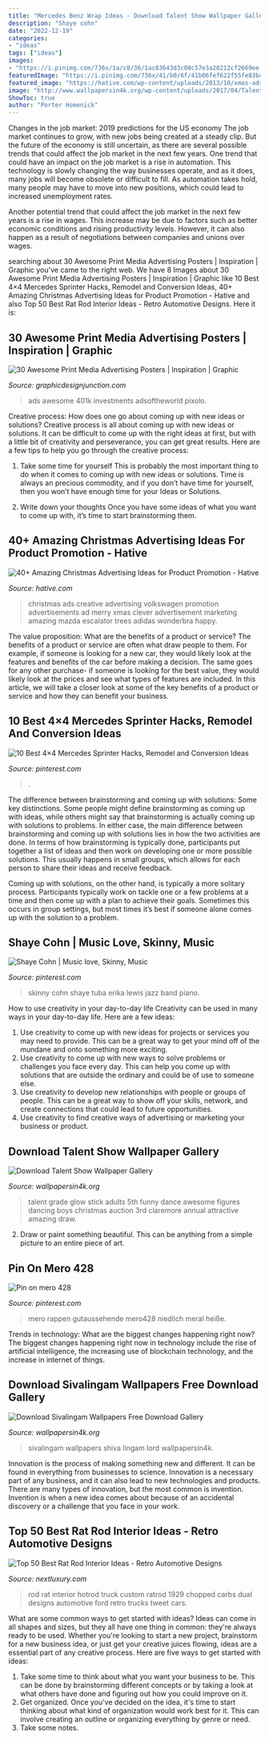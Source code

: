 ```yaml
---
title: "Mercedes Benz Wrap Ideas - Download Talent Show Wallpaper Gallery"
description: "Shaye cohn"
date: "2022-12-19"
categories:
- "ideas"
tags: ["ideas"]
images:
- "https://i.pinimg.com/736x/1a/c8/36/1ac83643d3c00c57e3a20212cf2669ee.jpg"
featuredImage: "https://i.pinimg.com/736x/41/b0/6f/41b06fef622f55fe83bcd6074a09d95b--music-love-skinny.jpg"
featured_image: "https://hative.com/wp-content/uploads/2013/10/xmas-ads/volkswagen-christmas-ads-13.jpg"
image: "http://www.wallpapersin4k.org/wp-content/uploads/2017/04/Talent-Show-Wallpaper-18.jpg"
ShowToc: true
author: "Porter Homenick"
---
```



Changes in the job market: 2019 predictions for the US economy
The job market continues to grow, with new jobs being created at a steady clip. But the future of the economy is still uncertain, as there are several possible trends that could affect the job market in the next few years. 
One trend that could have an impact on the job market is a rise in automation. This technology is slowly changing the way businesses operate, and as it does, many jobs will become obsolete or difficult to fill. As automation takes hold, many people may have to move into new positions, which could lead to increased unemployment rates. 

Another potential trend that could affect the job market in the next few years is a rise in wages. This increase may be due to factors such as better economic conditions and rising productivity levels. However, it can also happen as a result of negotiations between companies and unions over wages.

	

		
searching about 30 Awesome Print Media Advertising Posters | Inspiration | Graphic you've came to the right web. We have 8 Images about 30 Awesome Print Media Advertising Posters | Inspiration | Graphic like 10 Best 4×4 Mercedes Sprinter Hacks, Remodel and Conversion Ideas, 40+ Amazing Christmas Advertising Ideas for Product Promotion - Hative and also Top 50 Best Rat Rod Interior Ideas - Retro Automotive Designs. Here it is:
		
    
## 30 Awesome Print Media Advertising Posters | Inspiration | Graphic

<img loading=lazy src="https://gdj-inr5u0ip5pewom.stackpathdns.com/wp-content/uploads/2011/11/print-media-ads-14.jpg" onerror="this.onerror=null;this.src='https://tse1.mm.bing.net/th?id=OIP.-4Gmpx5e987Fyx0vyc9swQHaLH&amp;pid=15.1';" alt="30 Awesome Print Media Advertising Posters | Inspiration | Graphic">

_Source: graphicdesignjunction.com_

>ads awesome 401k investments adsoftheworld pixolo. 

	

Creative process: How does one go about coming up with new ideas or solutions?
Creative process is all about coming up with new ideas or solutions. It can be difficult to come up with the right ideas at first, but with a little bit of creativity and perseverance, you can get great results. Here are a few tips to help you go through the creative process:
1. Take some time for yourself 
This is probably the most important thing to do when it comes to coming up with new ideas or solutions. Time is always an precious commodity, and if you don’t have time for yourself, then you won’t have enough time for your Ideas or Solutions.

2. Write down your thoughts 
Once you have some ideas of what you want to come up with, it’s time to start brainstorming them.

    
## 40+ Amazing Christmas Advertising Ideas For Product Promotion - Hative

<img loading=lazy src="https://hative.com/wp-content/uploads/2013/10/xmas-ads/volkswagen-christmas-ads-13.jpg" onerror="this.onerror=null;this.src='https://tse3.mm.bing.net/th?id=OIP.9u22e8ZPbG8v5y6oM_I9wwHaKn&amp;pid=15.1';" alt="40+ Amazing Christmas Advertising Ideas for Product Promotion - Hative">

_Source: hative.com_

>christmas ads creative advertising volkswagen promotion advertisements ad merry xmas clever advertisement marketing amazing mazda escalator trees adidas wonderbra happy. 

	

The value proposition: What are the benefits of a product or service?
The benefits of a product or service are often what draw people to them. For example, if someone is looking for a new car, they would likely look at the features and benefits of the car before making a decision. The same goes for any other purchase- if someone is looking for the best value, they would likely look at the prices and see what types of features are included. In this article, we will take a closer look at some of the key benefits of a product or service and how they can benefit your business.

    
## 10 Best 4×4 Mercedes Sprinter Hacks, Remodel And Conversion Ideas

<img loading=lazy src="https://i.pinimg.com/736x/1a/c8/36/1ac83643d3c00c57e3a20212cf2669ee.jpg" onerror="this.onerror=null;this.src='https://tse1.mm.bing.net/th?id=OIP.7giyl5-gjy7zC4luNMlSxgHaLI&amp;pid=15.1';" alt="10 Best 4×4 Mercedes Sprinter Hacks, Remodel and Conversion Ideas">

_Source: pinterest.com_

>. 

	

The difference between brainstorming and coming up with solutions: Some key distinctions.
Some people might define brainstorming as coming up with ideas, while others might say that brainstorming is actually coming up with solutions to problems. In either case, the main difference between brainstorming and coming up with solutions lies in how the two activities are done.
In terms of how brainstorming is typically done, participants put together a list of ideas and then work on developing one or more possible solutions. This usually happens in small groups, which allows for each person to share their ideas and receive feedback.

Coming up with solutions, on the other hand, is typically a more solitary process. Participants typically work on tackle one or a few problems at a time and then come up with a plan to achieve their goals. Sometimes this occurs in group settings, but most times it’s best if someone alone comes up with the solution to a problem.

    
## Shaye Cohn | Music Love, Skinny, Music

<img loading=lazy src="https://i.pinimg.com/736x/41/b0/6f/41b06fef622f55fe83bcd6074a09d95b--music-love-skinny.jpg" onerror="this.onerror=null;this.src='https://tse4.mm.bing.net/th?id=OIP.hmu_q8Tth3yw-481A-6mhAHaLH&amp;pid=15.1';" alt="Shaye Cohn | Music love, Skinny, Music">

_Source: pinterest.com_

>skinny cohn shaye tuba erika lewis jazz band piano. 

	

How to use creativity in your day-to-day life
Creativity can be used in many ways in your day-to-day life. Here are a few ideas: 
1. Use creativity to come up with new ideas for projects or services you may need to provide. This can be a great way to get your mind off of the mundane and onto something more exciting. 
2. Use creativity to come up with new ways to solve problems or challenges you face every day. This can help you come up with solutions that are outside the ordinary and could be of use to someone else. 
3. Use creativity to develop new relationships with people or groups of people. This can be a great way to show off your skills, network, and create connections that could lead to future opportunities. 
4. Use creativity to find creative ways of advertising or marketing your business or product.

    
## Download Talent Show Wallpaper Gallery

<img loading=lazy src="http://www.wallpapersin4k.org/wp-content/uploads/2017/04/Talent-Show-Wallpaper-18.jpg" onerror="this.onerror=null;this.src='https://tse4.mm.bing.net/th?id=OIP.Xn4GhVt9iMuunR3DSANaEgHaEK&amp;pid=15.1';" alt="Download Talent Show Wallpaper Gallery">

_Source: wallpapersin4k.org_

>talent grade glow stick adults 5th funny dance awesome figures dancing boys christmas auction 3rd claremore annual attractive amazing draw. 

	

2. Draw or paint something beautiful. This can be anything from a simple picture to an entire piece of art.

    
## Pin On Mero 428

<img loading=lazy src="https://i.pinimg.com/736x/a7/77/21/a777213919d72db40b6e184932af13e9.jpg" onerror="this.onerror=null;this.src='https://tse2.mm.bing.net/th?id=OIP.L3DT8hsUHS40AaFNMnnsyAHaNK&amp;pid=15.1';" alt="Pin on mero 428">

_Source: pinterest.com_

>mero rappen gutaussehende mero428 niedlich meral heiße. 

	

Trends in technology: What are the biggest changes happening right now?
The biggest changes happening right now in technology include the rise of artificial intelligence, the increasing use of blockchain technology, and the increase in internet of things.

    
## Download Sivalingam Wallpapers Free Download Gallery

<img loading=lazy src="http://www.wallpapersin4k.org/wp-content/uploads/2017/04/Sivalingam-Wallpapers-Free-Download-4.jpg" onerror="this.onerror=null;this.src='https://tse1.mm.bing.net/th?id=OIP.gSeKXwoE7W7n-V_B4zyjoAHaJ4&amp;pid=15.1';" alt="Download Sivalingam Wallpapers Free Download Gallery">

_Source: wallpapersin4k.org_

>sivalingam wallpapers shiva lingam lord wallpapersin4k. 

	

Innovation is the process of making something new and different. It can be found in everything from businesses to science. Innovation is a necessary part of any business, and it can also lead to new technologies and products. There are many types of innovation, but the most common is invention. Invention is when a new idea comes about because of an accidental discovery or a challenge that you face in your work.

    
## Top 50 Best Rat Rod Interior Ideas - Retro Automotive Designs

<img loading=lazy src="http://nextluxury.com/wp-content/uploads/seating-rat-rod-interior-ideas.jpg" onerror="this.onerror=null;this.src='https://tse3.mm.bing.net/th?id=OIP.CFIrdXOUELfEXiotkzEJDAHaFj&amp;pid=15.1';" alt="Top 50 Best Rat Rod Interior Ideas - Retro Automotive Designs">

_Source: nextluxury.com_

>rod rat interior hotrod truck custom ratrod 1929 chopped carbs dual designs automotive ford retro trucks tweet cars. 

	

What are some common ways to get started with ideas?
Ideas can come in all shapes and sizes, but they all have one thing in common: they're always ready to be used. Whether you're looking to start a new project, brainstorm for a new business idea, or just get your creative juices flowing, ideas are a essential part of any creative process. Here are five ways to get started with ideas: 
1. Take some time to think about what you want your business to be. This can be done by brainstorming different concepts or by taking a look at what others have done and figuring out how you could improve on it. 
2. Get organized. Once you've decided on the idea, it's time to start thinking about what kind of organization would work best for it. This can involve creating an outline or organizing everything by genre or need. 
3. Take some notes.

